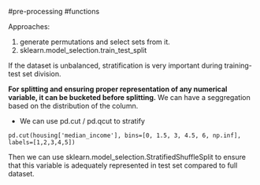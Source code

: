 #pre-processing #functions

Approaches:
1. generate permutations and select sets from it.
2. sklearn.model_selection.train_test_split

If the dataset is unbalanced, stratification is very important during training-test set division.

**For splitting and ensuring proper representation of any numerical variable, it can be bucketed before splitting.** We can have a seggregation based on the distribution of the column.

* We can use pd.cut / pd.qcut to stratify

`pd.cut(housing['median_income'], bins=[0, 1.5, 3, 4.5, 6, np.inf], labels=[1,2,3,4,5])`

Then we can use sklearn.model_selection.StratifiedShuffleSplit to ensure that this variable is adequately represented in test set compared to full dataset.









